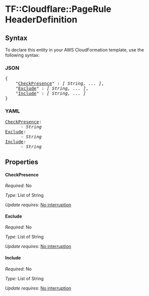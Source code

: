 # TF::Cloudflare::PageRule HeaderDefinition

## Syntax

To declare this entity in your AWS CloudFormation template, use the following syntax:

### JSON

<pre>
{
    "<a href="#checkpresence" title="CheckPresence">CheckPresence</a>" : <i>[ String, ... ]</i>,
    "<a href="#exclude" title="Exclude">Exclude</a>" : <i>[ String, ... ]</i>,
    "<a href="#include" title="Include">Include</a>" : <i>[ String, ... ]</i>
}
</pre>

### YAML

<pre>
<a href="#checkpresence" title="CheckPresence">CheckPresence</a>: <i>
      - String</i>
<a href="#exclude" title="Exclude">Exclude</a>: <i>
      - String</i>
<a href="#include" title="Include">Include</a>: <i>
      - String</i>
</pre>

## Properties

#### CheckPresence

_Required_: No

_Type_: List of String

_Update requires_: [No interruption](https://docs.aws.amazon.com/AWSCloudFormation/latest/UserGuide/using-cfn-updating-stacks-update-behaviors.html#update-no-interrupt)

#### Exclude

_Required_: No

_Type_: List of String

_Update requires_: [No interruption](https://docs.aws.amazon.com/AWSCloudFormation/latest/UserGuide/using-cfn-updating-stacks-update-behaviors.html#update-no-interrupt)

#### Include

_Required_: No

_Type_: List of String

_Update requires_: [No interruption](https://docs.aws.amazon.com/AWSCloudFormation/latest/UserGuide/using-cfn-updating-stacks-update-behaviors.html#update-no-interrupt)


